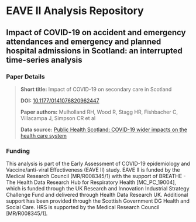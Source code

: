 # EAVE II Analysis Repository
## Impact of COVID-19 on accident and emergency attendances and emergency and planned hospital admissions in Scotland: an interrupted time-series analysis  

### Paper Details
> **Short title:** Impact of COVID-19 on secondary care in Scotland  
>
>**DOI:** [10.1177/0141076820962447](https://journals.sagepub.com/doi/full/10.1177/0141076820962447)
>
>**Paper authors:** Mulholland RH, Wood R, Stagg HR, Fishbacher C, Villacampa J, Simpson CR et al  
>
>**Data source:** [Public Health Scotland: COVID-19 wider impacts on the health care system](https://scotland.shinyapps.io/phs-covid-wider-impact/_w_c89e0e10/#tab-5169-2)

### Funding
This analysis is part of the Early Assessment of COVID-19 epidemiology and Vaccine/anti-viral Effectiveness (EAVE II) study. 
EAVE II is funded by the Medical Research Council (MR/R008345/1) with the support of BREATHE - The Health Data Research Hub for Respiratory Health [MC_PC_19004], 
which is funded through the UK Research and Innovation Industrial Strategy Challenge Fund and delivered through Health Data Research UK. Additional support has been provided 
through the Scottish Government DG Health and Social Care. 
HRS is supported by the Medical Research Council [MR/R008345/1].

